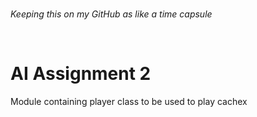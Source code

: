 <br>

<i>Keeping this on my GitHub as like a time capsule</i>

<br>

# AI Assignment 2
Module containing player class to be used to play cachex
